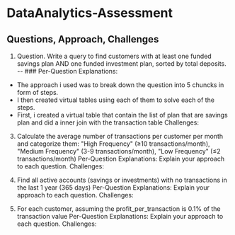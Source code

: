 # DataAnalytics-Assessment

## Questions, Approach, Challenges
1. Question. Write a query to find customers with at least one funded savings plan AND one funded investment plan, sorted by total deposits.
--  ### Per-Question Explanations:
- The approach i used was to break down the question into 5 chuncks in form of steps.
- I then created virtual tables using each of them to solve each of the steps.
- First, i created a virtual table that contain the list of plan that are savings plan and did a inner join with the transaction table
  Challenges:

3. Calculate the average number of transactions per customer per month and categorize them: "High Frequency" (≥10 transactions/month), "Medium Frequency" (3-9 transactions/month), "Low Frequency" (≤2 transactions/month)
   Per-Question Explanations: Explain your approach to each question.
   Challenges:

4. Find all active accounts (savings or investments) with no transactions in the last 1 year (365 days)
   Per-Question Explanations: Explain your approach to each question.
   Challenges:

5.  For each customer, assuming the profit_per_transaction is 0.1% of the transaction value
   Per-Question Explanations: Explain your approach to each question.
   Challenges:

